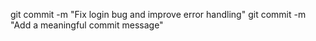 git commit -m "Fix login bug and improve error handling"
git commit -m "Add a meaningful commit message"

